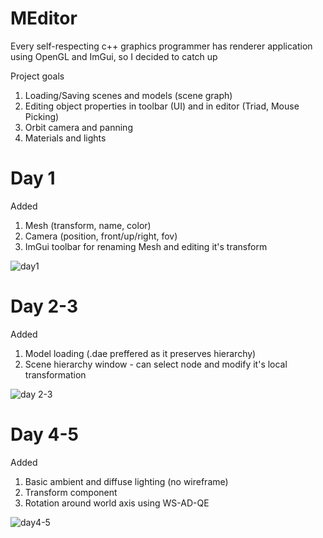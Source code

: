 # MEditor
Every self-respecting c++ graphics programmer has renderer application using OpenGL and ImGui, so I decided to catch up

Project goals
1. Loading/Saving scenes and models (scene graph)
2. Editing object properties in toolbar (UI) and in editor (Triad, Mouse Picking)
3. Orbit camera and panning
4. Materials and lights
   
# Day 1

Added
1. Mesh (transform, name, color)
2. Camera (position, front/up/right, fov)
3. ImGui toolbar for renaming Mesh and editing it's transform

![day1](https://github.com/BrokenLeg/MEditor/assets/68334150/d2ac3c62-2cbe-47f8-aa20-3621c982e4a5)

# Day 2-3

Added
1. Model loading (.dae preffered as it preserves hierarchy)
2. Scene hierarchy window - can select node and modify it's local transformation

![day 2-3](https://github.com/BrokenLeg/MEditor/assets/68334150/592eee23-d19e-4850-9c89-09c4d31d6e31)

# Day 4-5

Added
1. Basic ambient and diffuse lighting (no wireframe)
2. Transform component
3. Rotation around world axis using WS-AD-QE

![day4-5](https://github.com/BrokenLeg/MEditor/assets/68334150/5988b348-e808-4bc0-becc-ffa101eb6ee6)




